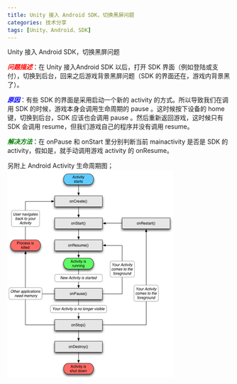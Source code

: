 ```yaml
---
title: Unity 接入 Android SDK，切换黑屏问题
categories: 技术分享
tags: [Unity、Android、SDK]
---
```

Unity 接入 Android SDK，切换黑屏问题
<!-- more -->
***<label style="color:red">问题描述***：在 Unity 接入Android SDK 以后，打开 SDK 界面（例如登陆或支付），切换到后台，回来之后游戏背景黑屏问题（SDK 的界面还在，游戏内背景黑了）。

***<label style="color:blue">原因***：有些 SDK 的界面是采用启动一个新的 activity 的方式。所以导致我们在调用 SDK 的时候，游戏本身会调用生命周期的 pause 。这时候按下设备的 home 键，切换到后台，SDK 应该也会调用 pause 。然后重新返回游戏，这时候只有 SDK 会调用 resume，但我们游戏自己的程序并没有调用 resume。

***<label style="color:green">解决方法***：在 onPause 和 onStart 里分别判断当前 mainactivity 是否是 SDK 的 activity，假如是，就手动调用游戏 activity 的 onResume。

另附上 Android Activity 生命周期图；
![](/Notes/AndroidActivity.png)  